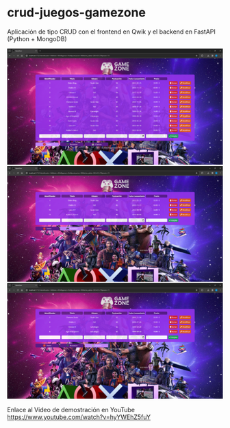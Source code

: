# crud-juegos-gamezone


Aplicación de tipo CRUD con el frontend en Qwik y el backend en FastAPI (Python + MongoDB)

<img src="./img/GameZone.png">
<img src="./img/Recientes.png">
<img src="./img/Clasicos.png">

Enlace al Video de demostración en YouTube
https://www.youtube.com/watch?v=hyYWEhZ5fuY
